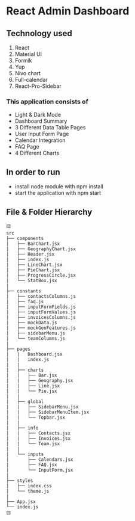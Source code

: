 # React Admin Dashboard 


## Technology used
1. React
2. Material UI 
3. Formik
4. Yup
5. Nivo chart
6. Full-calendar
7. React-Pro-Sidebar



### This application consists of 
* Light & Dark Mode
* Dashboard Summary
* 3 Different Data Table Pages
* User Input Form Page  
* Calendar Integration
* FAQ Page
* 4 Different Charts

## In order to run 
* install node module with npm install
* start the application with npm start

## File & Folder Hierarchy

```
🟨
src
├── components
|   ├── BarChart.jsx
|   ├── GeographyChart.jsx
|   ├── Header.jsx
|   ├── index.js
|   ├── LineChart.jsx
|   ├── PieChart.jsx
|   ├── ProgressCircle.jsx
|   └── StatBox.jsx
|
├── constants
|   ├── contactsColumns.js
|   ├── faq.js
|   ├── inputFormFields.js
|   ├── inputFormValues.js
|   ├── invoicesColumns.js
|   ├── mockData.js
|   ├── mockGeoFeatures.js
|   ├── sidebarMenu.js
|   └── teamColumns.js
|
├── pages
|   |   Dashboard.jsx
|   |   index.js
|   |
|   ├── charts
|   |   ├── Bar.jsx
|   |   ├── Geography.jsx
|   |   ├── Line.jsx
|   |   └── Pie.jsx
|   |
|   ├── global
|   |   ├── SidebarMenu.jsx
|   |   ├── SidebarMenuItem.jsx
|   |   └── Topbar.jsx
|   |
|   ├── info
|   |   ├── Contacts.jsx
|   |   ├── Invoices.jsx
|   |   └── Team.jsx
|   |
|   └── inputs
|       ├── Calendars.jsx
|       ├── FAQ.jsx
|       └── InputForm.jsx
|
├── styles
|   ├── index.css
|   └── theme.js
|
├── App.jsx
└── index.js
🟨
```


